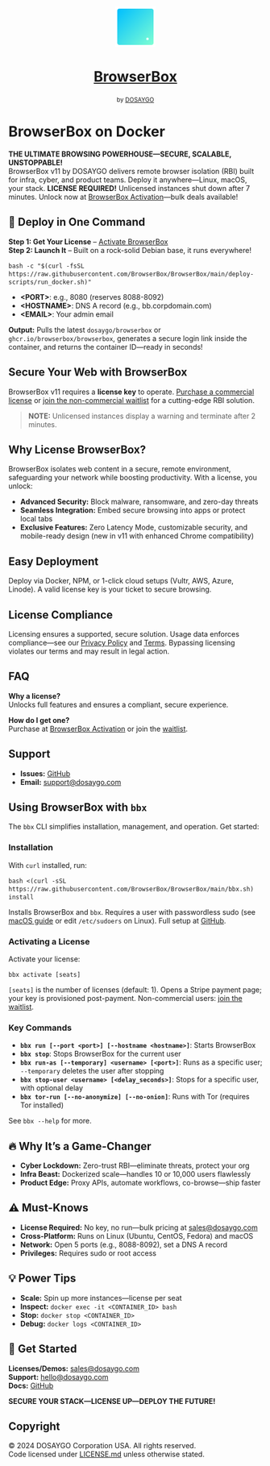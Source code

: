<div align="center">
  <img style="width:80px; height:80px" src="https://raw.githubusercontent.com/BrowserBox/BrowserBox/main/docs/icon.svg" alt="BrowserBox Logo 2023">
  <h1><a href="https://dosaygo.com">BrowserBox</a></h1>
  <small>by <a href="https://dosaygo.com">DOSAYGO</a></small>
</div>

<h1>BrowserBox on Docker</h1>
<p><strong>THE ULTIMATE BROWSING POWERHOUSE—SECURE, SCALABLE, UNSTOPPABLE!</strong><br>
BrowserBox v11 by DOSAYGO delivers remote browser isolation (RBI) built for infra, cyber, and product teams. Deploy it anywhere—Linux, macOS, your stack. <strong>LICENSE REQUIRED!</strong> Unlicensed instances shut down after 7 minutes. Unlock now at <a href="https://browse.cloudtabs.net/l">BrowserBox Activation</a>—bulk deals available!</p>

<h2>🚀 Deploy in One Command</h2>
<p><strong>Step 1: Get Your License</strong> – <a href="https://browse.cloudtabs.net/l">Activate BrowserBox</a><br>
<strong>Step 2: Launch It</strong> – Built on a rock-solid Debian base, it runs everywhere!</p>
<pre><code>bash -c "$(curl -fsSL https://raw.githubusercontent.com/BrowserBox/BrowserBox/main/deploy-scripts/run_docker.sh)" <PORT> <HOSTNAME> <EMAIL></code></pre>
<ul>
  <li><strong>&lt;PORT&gt;</strong>: e.g., 8080 (reserves 8088-8092)</li>
  <li><strong>&lt;HOSTNAME&gt;</strong>: DNS A record (e.g., bb.corpdomain.com)</li>
  <li><strong>&lt;EMAIL&gt;</strong>: Your admin email</li>
</ul>
<p><strong>Output:</strong> Pulls the latest <code>dosaygo/browserbox</code> or <code>ghcr.io/browserbox/browserbox</code>, generates a secure login link inside the container, and returns the container ID—ready in seconds!</p>

<h2>Secure Your Web with BrowserBox</h2>
<p>BrowserBox v11 requires a <strong>license key</strong> to operate. <a href="https://browse.cloudtabs.net/l">Purchase a commercial license</a> or <a href="https://tally.so/r/nPvb1x">join the non-commercial waitlist</a> for a cutting-edge RBI solution.</p>
<blockquote>
  <p><strong>NOTE:</strong> Unlicensed instances display a warning and terminate after 2 minutes.</p>
</blockquote>

<h2>Why License BrowserBox?</h2>
<p>BrowserBox isolates web content in a secure, remote environment, safeguarding your network while boosting productivity. With a license, you unlock:</p>
<ul>
  <li><strong>Advanced Security:</strong> Block malware, ransomware, and zero-day threats</li>
  <li><strong>Seamless Integration:</strong> Embed secure browsing into apps or protect local tabs</li>
  <li><strong>Exclusive Features:</strong> Zero Latency Mode, customizable security, and mobile-ready design (new in v11 with enhanced Chrome compatibility)</li>
</ul>

<h2>Easy Deployment</h2>
<p>Deploy via Docker, NPM, or 1-click cloud setups (Vultr, AWS, Azure, Linode). A valid license key is your ticket to secure browsing.</p>

<h2>License Compliance</h2>
<p>Licensing ensures a supported, secure solution. Usage data enforces compliance—see our <a href="https://dosaygo.com/privacy.txt">Privacy Policy</a> and <a href="https://dosaygo.com/terms.txt">Terms</a>. Bypassing licensing violates our terms and may result in legal action.</p>

<h2>FAQ</h2>
<p><strong>Why a license?</strong><br>
Unlocks full features and ensures a compliant, secure experience.</p>
<p><strong>How do I get one?</strong><br>
Purchase at <a href="https://browse.cloudtabs.net/l">BrowserBox Activation</a> or join the <a href="https://tally.so/r/nPvb1x">waitlist</a>.</p>

<h2>Support</h2>
<ul>
  <li><strong>Issues:</strong> <a href="https://github.com/BrowserBox/BrowserBox/issues">GitHub</a></li>
  <li><strong>Email:</strong> <a href="mailto:support@dosaygo.com">support@dosaygo.com</a></li>
</ul>

<h2>Using BrowserBox with <code>bbx</code></h2>
<p>The <code>bbx</code> CLI simplifies installation, management, and operation. Get started:</p>

<h3>Installation</h3>
<p>With <code>curl</code> installed, run:</p>
<pre><code>bash <(curl -sSL https://raw.githubusercontent.com/BrowserBox/BrowserBox/main/bbx.sh) install</code></pre>
<p>Installs BrowserBox and <code>bbx</code>. Requires a user with passwordless sudo (see <a href="https://web.archive.org/web/20241210214342/https://jefftriplett.com/2022/enable-sudo-without-a-password-on-macos/">macOS guide</a> or edit <code>/etc/sudoers</code> on Linux). Full setup at <a href="https://github.com/BrowserBox/BrowserBox?tab=readme-ov-file#using-browserbox-with-bbx">GitHub</a>.</p>

<h3>Activating a License</h3>
<p>Activate your license:</p>
<pre><code>bbx activate [seats]</code></pre>
<p><code>[seats]</code> is the number of licenses (default: 1). Opens a Stripe payment page; your key is provisioned post-payment. Non-commercial users: <a href="https://tally.so/r/nPvb1x">join the waitlist</a>.</p>

<h3>Key Commands</h3>
<ul>
  <li><strong><code>bbx run [--port &lt;port&gt;] [--hostname &lt;hostname&gt;]</code></strong>: Starts BrowserBox</li>
  <li><strong><code>bbx stop</code></strong>: Stops BrowserBox for the current user</li>
  <li><strong><code>bbx run-as [--temporary] &lt;username&gt; [&lt;port&gt;]</code></strong>: Runs as a specific user; <code>--temporary</code> deletes the user after stopping</li>
  <li><strong><code>bbx stop-user &lt;username&gt; [&lt;delay_seconds&gt;]</code></strong>: Stops for a specific user, with optional delay</li>
  <li><strong><code>bbx tor-run [--no-anonymize] [--no-onion]</code></strong>: Runs with Tor (requires Tor installed)</li>
</ul>
<p>See <code>bbx --help</code> for more.</p>

<h2>🔥 Why It’s a Game-Changer</h2>
<ul>
  <li><strong>Cyber Lockdown:</strong> Zero-trust RBI—eliminate threats, protect your org</li>
  <li><strong>Infra Beast:</strong> Dockerized scale—handles 10 or 10,000 users flawlessly</li>
  <li><strong>Product Edge:</strong> Proxy APIs, automate workflows, co-browse—ship faster</li>
</ul>

<h2>⚠️ Must-Knows</h2>
<ul>
  <li><strong>License Required:</strong> No key, no run—bulk pricing at <a href="mailto:sales@dosaygo.com">sales@dosaygo.com</a></li>
  <li><strong>Cross-Platform:</strong> Runs on Linux (Ubuntu, CentOS, Fedora) and macOS</li>
  <li><strong>Network:</strong> Open 5 ports (e.g., 8088-8092), set a DNS A record</li>
  <li><strong>Privileges:</strong> Requires sudo or root access</li>
</ul>

<h2>💡 Power Tips</h2>
<ul>
  <li><strong>Scale:</strong> Spin up more instances—license per seat</li>
  <li><strong>Inspect:</strong> <code>docker exec -it &lt;CONTAINER_ID&gt; bash</code></li>
  <li><strong>Stop:</strong> <code>docker stop &lt;CONTAINER_ID&gt;</code></li>
  <li><strong>Debug:</strong> <code>docker logs &lt;CONTAINER_ID&gt;</code></li>
</ul>

<h2>📡 Get Started</h2>
<p><strong>Licenses/Demos:</strong> <a href="mailto:sales@dosaygo.com">sales@dosaygo.com</a><br>
<strong>Support:</strong> <a href="mailto:hello@dosaygo.com?subject=BrowserBox%20Support">hello@dosaygo.com</a><br>
<strong>Docs:</strong> <a href="https://github.com/BrowserBox/BrowserBox">GitHub</a></p>

<p><strong>SECURE YOUR STACK—LICENSE UP—DEPLOY THE FUTURE!</strong></p>

<h2>Copyright</h2>
<p>© 2024 DOSAYGO Corporation USA. All rights reserved.<br>
Code licensed under <a href="https://github.com/BrowserBox/BrowserBox/blob/main/LICENSE.md">LICENSE.md</a> unless otherwise stated.</p>
